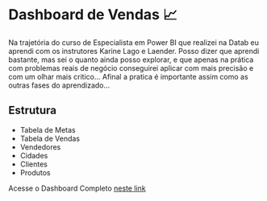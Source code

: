 # Dashboard de Vendas 📈

Na trajetória do curso de Especialista em Power BI que realizei na Datab eu aprendi com os instrutores Karine Lago e Laender. 
Posso dizer que aprendi bastante, mas sei o quanto ainda posso explorar, e que apenas na prática com problemas reais de negócio
conseguirei aplicar com mais precisão e com um olhar mais critico... 
Afinal a pratica é importante assim como as outras fases do aprendizado... 

## Estrutura 
- Tabela de Metas
- Tabela de Vendas
- Vendedores
- Cidades
- Clientes
- Produtos
  
Acesse o Dashboard Completo [neste link](https://lnkd.in/dMiZ-zh3)
 

